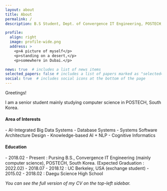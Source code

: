 ```yaml
---
layout: about
title: About
permalink: /
description: B.S Student, Dept. of Convergence IT Engineering, POSTECH, South Korea 

profile:
  align: right
  image: profile-wide.png
  address: >
    <p>A picture of myself</p>
    <p>standing on a desert,</p>
    <p>somewhere in Dubai.</p>

news: true  # includes a list of news items
selected_papers: false # includes a list of papers marked as "selected={true}"
social: true  # includes social icons at the bottom of the page
---
```


Greetings!

I am a senior student mainly studying computer science in POSTECH, South Korea.


<h4>Area of Interests</h4>
- AI-Integrated Big Data Systems
- Database Systems
- Systems Software Architecture Design
- Knowledge-based AI + NLP
- Cognitive Informatics

<h4>Education</h4>
- 2018.02 - Present : Pursing B.S., Convergence IT Engineering (mainly computer science), POSTECH, South Korea. (Expected Graduation : 2022.02)
- 2018.07 - 2018.12 : UC Berkeley, USA (exchange student)
- 2015.02 - 2018.02 : Daegu Science High School

<i>You can see the full version of my CV on the top-left sidebar.</i> 
